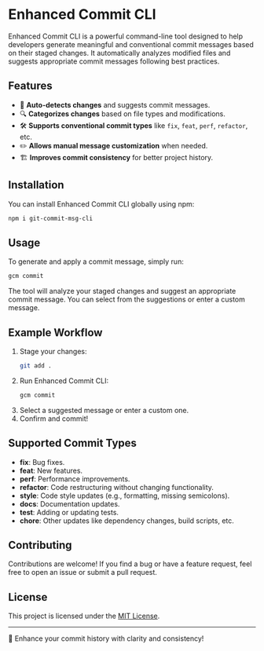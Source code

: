 # Enhanced Commit CLI

Enhanced Commit CLI is a powerful command-line tool designed to help developers generate meaningful and conventional commit messages based on their staged changes. It automatically analyzes modified files and suggests appropriate commit messages following best practices.

## Features

- 📌 **Auto-detects changes** and suggests commit messages.
- 🔍 **Categorizes changes** based on file types and modifications.
- 🛠 **Supports conventional commit types** like `fix`, `feat`, `perf`, `refactor`, etc.
- ✏️ **Allows manual message customization** when needed.
- 🏗 **Improves commit consistency** for better project history.

## Installation

You can install Enhanced Commit CLI globally using npm:

```sh
npm i git-commit-msg-cli
```

## Usage

To generate and apply a commit message, simply run:

```sh
gcm commit
```

The tool will analyze your staged changes and suggest an appropriate commit message. You can select from the suggestions or enter a custom message.

## Example Workflow

1. Stage your changes:
   ```sh
   git add .
   ```
2. Run Enhanced Commit CLI:
   ```sh
   gcm commit
   ```
3. Select a suggested message or enter a custom one.
4. Confirm and commit!

## Supported Commit Types

- **fix**: Bug fixes.
- **feat**: New features.
- **perf**: Performance improvements.
- **refactor**: Code restructuring without changing functionality.
- **style**: Code style updates (e.g., formatting, missing semicolons).
- **docs**: Documentation updates.
- **test**: Adding or updating tests.
- **chore**: Other updates like dependency changes, build scripts, etc.

## Contributing

Contributions are welcome! If you find a bug or have a feature request, feel free to open an issue or submit a pull request.

## License

This project is licensed under the [MIT License](LICENSE).

---

🚀 Enhance your commit history with clarity and consistency!

